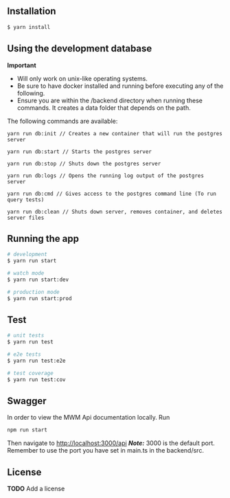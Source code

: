 ## Installation

```bash
$ yarn install
```

## Using the development database

**Important**

- Will only work on unix-like operating systems.
- Be sure to have docker installed and running before executing any of the following.
- Ensure you are within the /backend directory when running these commands. It creates a data folder that depends on the path.

The following commands are available:

```
yarn run db:init // Creates a new container that will run the postgres server

yarn run db:start // Starts the postgres server

yarn run db:stop // Shuts down the postgres server

yarn run db:logs // Opens the running log output of the postgres server

yarn run db:cmd // Gives access to the postgres command line (To run query tests)

yarn run db:clean // Shuts down server, removes container, and deletes server files
```

## Running the app

```bash
# development
$ yarn run start

# watch mode
$ yarn run start:dev

# production mode
$ yarn run start:prod
```

## Test

```bash
# unit tests
$ yarn run test

# e2e tests
$ yarn run test:e2e

# test coverage
$ yarn run test:cov
```

## Swagger

In order to view the MWM Api documentation locally. Run

```bash
npm run start
```

Then navigate to [http://localhost:3000/api](http://localhost:3000/api)
**_Note:_** 3000 is the default port. Remember to use the port you have set in main.ts in the backend/src.

## License

**TODO** Add a license
